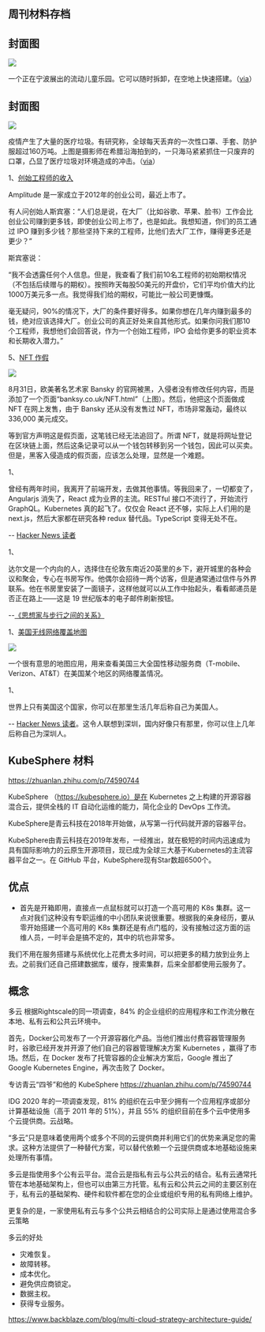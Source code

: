 ## 周刊材料存档

## 封面图

![](https://cdn.beekka.com/blogimg/asset/202111/bg2021110712.jpg)

一个正在宁波展出的流动儿童乐园。它可以随时拆卸，在空地上快速搭建。（[via](https://www.facebook.com/100architectsofficial/posts/2996604047254064)）

## 封面图

![](https://cdn.beekka.com/blogimg/asset/202110/bg2021100705.jpg)

疫情产生了大量的医疗垃圾。有研究称，全球每天丢弃的一次性口罩、手套、防护服超过160万吨。上图是摄影师在希腊沿海拍到的，一只海马紧紧抓住一只废弃的口罩，凸显了医疗垃圾对环境造成的冲击。（[via](https://www.nature.com/immersive/d41586-021-02575-7/index.html)）

1、[创始工程师的收入](https://news.ycombinator.com/item?id=28700409)

Amplitude 是一家成立于2012年的创业公司，最近上市了。

有人问创始人斯宾塞：“人们总是说，在大厂（比如谷歌、苹果、脸书）工作会比创业公司赚到更多钱，即使创业公司上市了，也是如此。我想知道，你们的员工通过 IPO 赚到多少钱？那些坚持下来的工程师，比他们去大厂工作，赚得更多还是更少？”

斯宾塞说：

“我不会透露任何个人信息。但是，我查看了我们前10名工程师的初始期权情况（不包括后续赠与的期权）。按照昨天每股50美元的开盘价，它们平均价值大约比1000万美元多一点。我觉得我们给的期权，可能比一般公司更慷慨。

毫无疑问，90%的情况下，大厂的条件要好得多。如果你想在几年内赚到最多的钱，绝对应该选择大厂。创业公司的真正好处来自其他形式。如果你问我们那10个工程师，我想他们会回答说，作为一个创始工程师，IPO 会给你更多的职业资本和长期收入潜力。”

5、[NFT 作假](https://www.cnet.com/news/fake-banksy-nft-sells-for-nearly-340k-after-hacker-reportedly-taps-into-artists-site/)

![](https://cdn.beekka.com/blogimg/asset/202109/bg2021090509.jpg)

8月31日，欧美著名艺术家 Bansky 的官网被黑，入侵者没有修改任何内容，而是添加了一个页面“banksy.co.uk/NFT.html”（上图）。然后，他把这个页面做成 NFT 在网上发售，由于 Bansky 还从没有发售过 NFT，市场非常轰动，最终以 336,000 美元成交。

等到官方声明这是假页面，这笔钱已经无法追回了。所谓 NFT，就是将网址登记在区块链上面，然后这条记录可以从一个钱包转移到另一个钱包，因此可以买卖。但是，黑客入侵造成的假页面，应该怎么处理，显然是一个难题。

1、

曾经有两年时间，我离开了前端开发，去做其他事情。等我回来了，一切都变了，Angularjs 消失了，React 成为业界的主流。RESTful 接口不流行了，开始流行 GraphQL。Kubernetes 真的起飞了。仅仅会 React 还不够，实际上人们用的是 next.js，然后大家都在研究各种 redux 替代品。TypeScript 变得无处不在。

-- [Hacker News 读者](https://news.ycombinator.com/item?id=28410937)

1、

达尔文是一个内向的人，选择住在伦敦东南近20英里的乡下，避开城里的各种会议和聚会，专心在书房写作。他偶尔会招待一两个访客，但是通常通过信件与外界联系。他在书房里安装了一面镜子，这样他就可以从工作中抬起头，看看邮递员是否正在路上——这是 19 世纪版本的电子邮件刷新按钮。

--[《思想家与步行之间的关系》](https://lithub.com/on-the-link-between-great-thinking-and-obsessive-walking/)

1、[美国无线网络覆盖地图](https://fcc.maps.arcgis.com/apps/webappviewer/index.html?id=6c1b2e73d9d749cdb7bc88a0d1bdd25b)

![](https://cdn.beekka.com/blogimg/asset/202108/bg2021081012.jpg)

一个很有意思的地图应用，用来查看美国三大全国性移动服务商（T-mobile、Verizon、AT&T）在美国某个地区的网络覆盖情况。

1、

世界上只有美国这个国家，你可以在那里生活几年后称自己为美国人。

-- [Hacker News 读者](https://news.ycombinator.com/item?id=28054943)。这令人联想到深圳，国内好像只有那里，你可以住上几年后称自己为深圳人。

## KubeSphere 材料

https://zhuanlan.zhihu.com/p/74590744

KubeSphere （https://kubesphere.io）是在 Kubernetes 之上构建的开源容器混合云，提供全栈的 IT 自动化运维的能力，简化企业的 DevOps 工作流。

KubeSphere是青云科技在2018年开始做，从写第一行代码就开源的容器平台。

KubeSphere由青云科技在2019年发布，一经推出，就在极短的时间内迅速成为具有国际影响力的云原生开源项目，现已成为全球三大基于Kubernetes的主流容器平台之一。在 GitHub 平台，KubeSphere现有Star数超6500个。

## 优点

- 首先是开箱即用，直接点一点鼠标就可以打造一个高可用的 K8s 集群。这一点对我们这种没有专职运维的中小团队来说很重要。根据我的亲身经历，要从零开始搭建一个高可用的 K8s 集群还是有点门槛的，没有接触过这方面的运维人员，一时半会是搞不定的，其中的坑也非常多。

我们不用在服务搭建与系统优化上花费太多时间，可以把更多的精力放到业务上去。之前我们还自己搭建数据库，缓存，搜索集群，后来全部都使用云服务了。

## 概念

多云
根据Rightscale的同一项调查，84% 的企业组织的应用程序和工作流分散在本地、私有云和公共云环境中。

首先，Docker公司发布了一个开源容器化产品。当他们推出付费容器管理服务时，谷歌已经开发并开源了他们自己的容器管理解决方案 Kubernetes ，赢得了市场。然后，在 Docker 发布了托管容器的企业解决方案后，Google 推出了 Google Kubernetes Engine，再次击败了 Docker。

专访青云“四爷”和他的 KubeSphere
https://zhuanlan.zhihu.com/p/74590744

IDG 2020 年的一项调查发现，81% 的组织在云中至少拥有一个应用程序或部分计算基础设施（高于 2011 年的 51%），并且 55% 的组织目前在多个云中使用多个云提供商。云战略。

“多云”只是意味着使用两个或多个不同的云提供商并利用它们的优势来满足您的需求。这种方法提供了一种替代方案，可以替代依赖一个云提供商或本地基础设施来处理所有事情。

多云是指使用多个公有云平台。混合云是指私有云与公共云的结合。私有云通常托管在本地基础架构上，但也可以由第三方托管。私有云和公共云之间的主要区别在于，私有云的基础架构、硬件和软件都在您的企业或组织专用的私有网络上维护。

更复杂的是，一家使用私有云与多个公共云相结合的公司实际上是通过使用混合多云策略

多云的好处

- 灾难恢复。
- 故障转移。
- 成本优化。
- 避免供应商锁定。
- 数据主权。
- 获得专业服务。


https://www.backblaze.com/blog/multi-cloud-strategy-architecture-guide/

